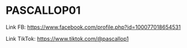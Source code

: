 # PASCALLOP01
Link FB: https://www.facebook.com/profile.php?id=100077018654531

Link TikTok: https://www.tiktok.com/@pascallop1
